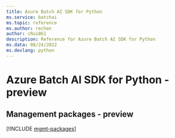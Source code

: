 ```yaml
---
title: Azure Batch AI SDK for Python
ms.service: batchai
ms.topic: reference
ms.author: rechen
author: cRui861
description: Reference for Azure Batch AI SDK for Python
ms.data: 08/24/2022
ms.devlang: python
---
```

# Azure Batch AI SDK for Python - preview

## Management packages - preview
[!INCLUDE [mgmt-packages](batch-ai-mgmt-index.md)]